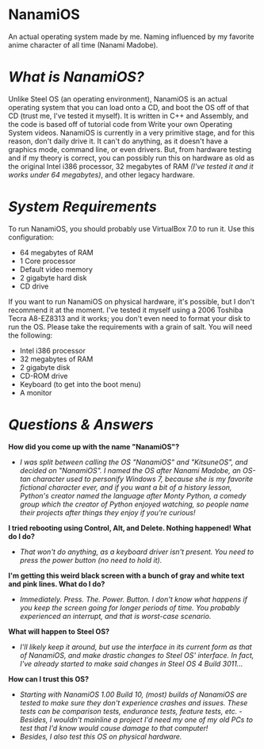 # NanamiOS
An actual operating system made by me. Naming influenced by my favorite anime character of all time (Nanami Madobe).

# _What is NanamiOS?_
Unlike Steel OS (an operating environment), NanamiOS is an actual operating system that you can load onto a CD, and boot the OS off of that CD (trust me, I've tested it myself). It is written in C++ and Assembly, and the code is based off of tutorial code from Write your own Operating System videos.
NanamiOS is currently in a very primitive stage, and for this reason, don't daily drive it. It can't do anything, as it doesn't have a graphics mode, command line, or even drivers. But, from hardware testing and if my theory is correct, you can possibly run this on hardware as old as the original Intel
i386 processor, 32 megabytes of RAM _(I've tested it and it works under 64 megabytes)_, and other legacy hardware.

# _System Requirements_
To run NanamiOS, you should probably use VirtualBox 7.0 to run it. Use this configuration:
* 64 megabytes of RAM
* 1 Core processor
* Default video memory
* 2 gigabyte hard disk
* CD drive



If you want to run NanamiOS on physical hardware, it's possible, but I don't recommend it at the moment. I've tested it myself using a 2006 Toshiba Tecra A8-EZ8313 and it works; you don't even need to format your disk to run the OS. Please take the requirements with a grain of salt. You will need the following:
* Intel i386 processor
* 32 megabytes of RAM
* 2 gigabyte disk
* CD-ROM drive
* Keyboard (to get into the boot menu)
* A monitor

# _Questions & Answers_
__How did you come up with the name "NanamiOS"?__



* _I was split between calling the OS "NanamiOS" and "KitsuneOS", and decided on "NanamiOS". I named the OS after Nanami Madobe, an OS-tan character used to personify Windows 7, because she is my favorite fictional character ever, and if you want a bit of a history lesson, Python's creator named the language after Monty Python, a comedy group which the creator of Python enjoyed watching, so people name their projects after things they enjoy if you're curious!_



__I tried rebooting using Control, Alt, and Delete. Nothing happened! What do I do?__



* _That won't do anything, as a keyboard driver isn't present. You need to press the power button (no need to hold it)._



__I'm getting this weird black screen with a bunch of gray and white text and pink lines. What do I do?__



* _Immediately. Press. The. Power. Button. I don't know what happens if you keep the screen going for longer periods of time. You probably experienced an interrupt, and that is worst-case scenario._



__What will happen to Steel OS?__



* _I'll likely keep it around, but use the interface in its current form as that of NanamiOS, and make drastic changes to Steel OS' interface. In fact, I've already started to make said changes in Steel OS 4 Build 3011..._



__How can I trust this OS?__



* _Starting with NanamiOS 1.00 Build 10, (most) builds of NanamiOS are tested to make sure they don't experience crashes and issues. These tests can be comparison tests, endurance tests, feature tests, etc. - Besides, I wouldn't mainline a project I'd need my one of my old PCs to test that I'd know would cause damage to that computer!_
* _Besides, I also test this OS on physical hardware._
